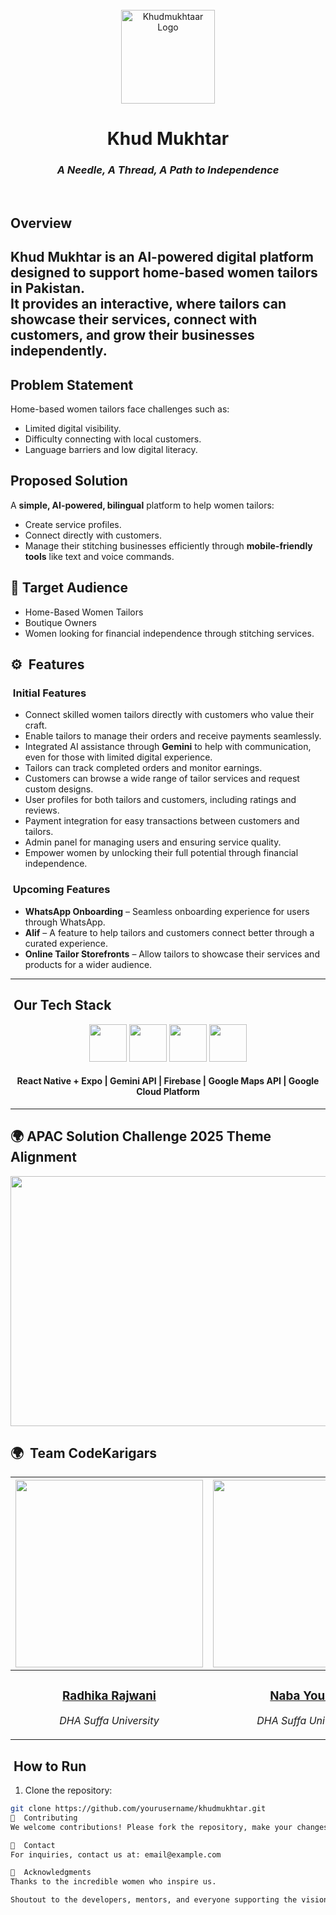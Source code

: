 <br>
<div align="center">
    <img width="150px" src="https://i.postimg.cc/9MRTJr5C/khud-mukhtar-logo.png" alt="Khudmukhtaar Logo"/>
    <h1><b>Khud Mukhtar</b></h1>
    <h3><i>A Needle, A Thread, A Path to Independence</i></h3>
</div>
<br>

## Overview
**Khud Mukhtar** is an AI-powered digital platform designed to support home-based women tailors in Pakistan.  
It provides an **interactive,** where tailors can showcase their services, connect with customers, and grow their businesses independently.  
---
##  Problem Statement
Home-based women tailors face challenges such as:
- Limited digital visibility.
- Difficulty connecting with local customers.
- Language barriers and low digital literacy.

##  Proposed Solution
A **simple, AI-powered, bilingual** platform to help women tailors:
- Create service profiles.
- Connect directly with customers.
- Manage their stitching businesses efficiently through **mobile-friendly tools** like text and  voice commands.
## 👥 Target Audience
- Home-Based Women Tailors
- Boutique Owners
- Women looking for financial independence through stitching services.
## ⚙️ &nbsp;Features

### &nbsp;Initial Features
- Connect skilled women tailors directly with customers who value their craft.
- Enable tailors to manage their orders and receive payments seamlessly.
- Integrated AI assistance through **Gemini** to help with communication, even for those with limited digital experience.
- Tailors can track completed orders and monitor earnings.
- Customers can browse a wide range of tailor services and request custom designs.
- User profiles for both tailors and customers, including ratings and reviews.
- Payment integration for easy transactions between customers and tailors.
- Admin panel for managing users and ensuring service quality.
- Empower women by unlocking their full potential through financial independence.

### &nbsp;Upcoming Features
- **WhatsApp Onboarding** – Seamless onboarding experience for users through WhatsApp.
- **Alif** – A feature to help tailors and customers connect better through a curated experience.
- **Online Tailor Storefronts** – Allow tailors to showcase their services and products for a wider audience.

---

##  &nbsp;Our Tech Stack

<div align="center">
  <img src="https://raw.githubusercontent.com/marwin1991/profile-technology-icons/refs/heads/main/icons/react.png" height="60"/>
  <img src="https://i.imgur.com/UoCnNxt.png" height="60"/>
  <img src="https://i.imgur.com/3tKryg2.png" height="60"/>
  <img src="https://i.imgur.com/dE6P2Ki.png" height="60"/>
</div>

<div align="center">
  <h4>React Native + Expo | Gemini API | Firebase | Google Maps API | Google Cloud Platform</h4>
</div>

---

## 🌍 APAC Solution Challenge 2025 Theme Alignment
<img src="https://i.imgur.com/gLdidrQ.png" width="1000" height="400"/>

## 🌍 &nbsp;Team CodeKarigars

| <a href="https://github.com/radhika-rajwani"><img width="300px" src="https://i.postimg.cc/yxDZW2dn/radhika-rajwani.png" alt=""/></a> | <a href="https://github.com/nabayousuf27"><img width="300px" src="https://i.postimg.cc/YqTvD4sn/naba-yousuf.png" alt=""/></a> | <a href="https://github.com/sualehajunaid8"><img width="300px" src="https://i.postimg.cc/vZ9cJYRQ/sualeha-junaid.png" alt=""/></a> | <a href="https://github.com/MahnoorAhmed-Dev"><img width="300px" src="https://i.postimg.cc/g0WndCd3/mahnoor-ahmed.png" alt=""/></a> |
| ---------------------------------------------------------------------------------------------------------------------------------------------------------------------------------------------------------------------------------- | ----------------------------------------------------------------------------------------------------------------------------------------------------------------------------------------------------------------------------------- | -------------------------------------------------------------------------------------------------------------------------------------------------------------------------------------------------------------------------- | ----------------------------------------------------------------------------------------------------------------------------------------------------------------------------------------------------------------------------- |
| <div align="center"><h3><b><a href="https://github.com/radhika-rajwani">Radhika Rajwani</a></b></h3><p><i>DHA Suffa University</i></p></div>                                                                               | <div align="center"><h3><b><a href="https://github.com/nabayousuf27">Naba Yousuf</a></b></h3></a><p><i>DHA Suffa University</i></p></div>                                                                          | <div align="center"><h3><b><a href="https://github.com/sualehajunaid8">Sualeha Junaid</a></b></h3></a><p><i>DHA Suffa University</i></p></div></a>                                                               | <div align="center"><h3><b><a href="https://github.com/MahnoorAhmed-Dev">Mahnoor Ahmed</a></b></h3></a><p><i>DHA Suffa University</i></p></div>

##  &nbsp;How to Run

1. Clone the repository:  
```bash
git clone https://github.com/yourusername/khudmukhtar.git
🤝  Contributing
We welcome contributions! Please fork the repository, make your changes, and submit a pull request. 🌟

📩  Contact
For inquiries, contact us at: email@example.com

🙌  Acknowledgments
Thanks to the incredible women who inspire us.

Shoutout to the developers, mentors, and everyone supporting the vision of Khud Mukhtar.
